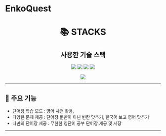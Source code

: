# EnkoQuest

<div align=center><h1>📚 STACKS</h1></div>

<div align=center> 
 <h2> 사용한 기술 스택 </h2>
  <img src="https://img.shields.io/badge/java-007396?style=for-the-badge&logo=java&logoColor=white"> 
  <img src="https://img.shields.io/badge/firebase-FFCA28?style=for-the-badge&logo=firebase&logoColor=white">
  <img src="https://img.shields.io/badge/github-181717?style=for-the-badge&logo=github&logoColor=white">
  <img src="https://img.shields.io/badge/git-F05032?style=for-the-badge&logo=git&logoColor=white">
  <br>

[<img src="https://img.shields.io/badge/프로젝트 기간-2024.10.25~2024.12.13-fab2ac?style=flat&logo=&logoColor=white" />]()
</div>

---

## 📌 주요 기능
- 단어장 학습 모드 : 영어 사전 활용.
- 다양한 문제 제공 : 단어장 뿐만이 아닌 빈칸 맞추기, 한국어 보고 영어 맞추기
- 나만의 단어장 제공 : 무한한 영단어 공부 단어장 제공 및 저장

---


